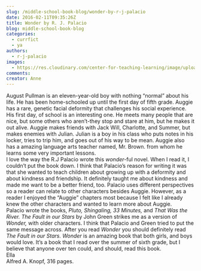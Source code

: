 ```yaml
---
slug: /middle-school-book-blog/wonder-by-r-j-palacio
date: 2016-02-11T09:35:26Z
title: Wonder by R. J. Palacio
blog: middle-school-book-blog
categories:
  - currfict
  - ya
authors:
  - r-j-palacio
images:
  - https://res.cloudinary.com/center-for-teaching-learning/image/upload/v1659658621/Wonder-200x300.jpg.jpg
comments:
creator: Anne
---
```


August Pullman is an eleven-year-old boy with nothing “normal” about his life. He has been home-schooled up until the first day of fifth grade. Auggie has a rare, genetic facial deformity that challenges his social experience. His first day, of school is an interesting one. He meets many people that are nice, but some others who aren’t-they stop and stare at him, but he makes it out alive. Auggie makes friends with Jack Will, Charlotte, and Summer, but makes enemies with Julian. Julian is a boy in his class who puts notes in his locker, tries to trip him, and goes out of his way to be mean. Auggie also has a amazing language arts teacher named, Mr. Brown. from whom he learns some very important lessons.<br />I love the way the R.J Palacio wrote this <em>wonder-</em>ful novel. When I read it, I couldn’t put the book down. I think that Palacio’s reason for writing it was that she wanted to teach children about growing up with a deformity and about kindness and friendship. It definitely taught me about kindness and made me want to be a better friend, too. Palacio uses different perspectives so a reader can relate to other characters besides Auggie. However, as a reader I enjoyed the “Auggie” chapters most because I felt like I already knew the other characters and wanted to learn more about Auggie.<br />Palacio wrote the books, <em>Pluto, Shingaling, 33 Minutes, </em>and <em>That Was the River. The Fault in our Stars </em>by John Green strikes me as a version of <em>Wonder, </em>with older characters. I think that Palacio and Green tried to put the same message across. After you read <em>Wonder </em>you should definitely read <em>The Fault in our Stars.</em> <em>Wonder</em> is an amazing book that both girls, and boys would love. It’s a book that I read over the summer of sixth grade, but I believe that anyone over ten could, and should, read this book.<br />Ella<br />Alfred A. Knopf, 316 pages.
